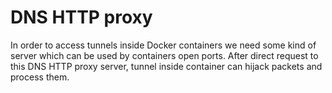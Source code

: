# DNS HTTP proxy

In order to access tunnels inside Docker containers we need some kind of server which can be used by containers open ports. After direct request to this DNS HTTP proxy server, tunnel inside container can hijack packets and process them.
